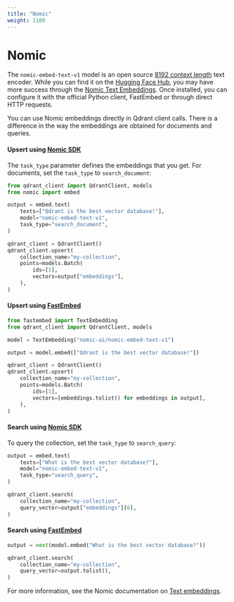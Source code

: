 ```yaml
---
title: "Nomic"
weight: 1100
---
```


# Nomic

The `nomic-embed-text-v1` model is an open source [8192 context length](https://github.com/nomic-ai/contrastors) text encoder.
While you can find it on the [Hugging Face Hub](https://huggingface.co/nomic-ai/nomic-embed-text-v1),
you may have more success through the [Nomic Text Embeddings](https://docs.nomic.ai/reference/endpoints/nomic-embed-text).
Once installed, you can configure it with the official Python client, FastEmbed or through direct HTTP requests.

You can use Nomic embeddings directly in Qdrant client calls. There is a difference in the way the embeddings
are obtained for documents and queries.

#### Upsert using [Nomic SDK](https://github.com/nomic-ai/nomic)

The `task_type` parameter defines the embeddings that you get.
For documents, set the `task_type` to `search_document`:

```python
from qdrant_client import QdrantClient, models
from nomic import embed

output = embed.text(
    texts=["Qdrant is the best vector database!"],
    model="nomic-embed-text-v1",
    task_type="search_document",
)

qdrant_client = QdrantClient()
qdrant_client.upsert(
    collection_name="my-collection",
    points=models.Batch(
        ids=[1],
        vectors=output["embeddings"],
    ),
)
```

#### Upsert using [FastEmbed](https://github.com/qdrant/fastembed)

```python
from fastembed import TextEmbedding
from qdrant_client import QdrantClient, models

model = TextEmbedding("nomic-ai/nomic-embed-text-v1")

output = model.embed(["Qdrant is the best vector database!"])

qdrant_client = QdrantClient()
qdrant_client.upsert(
    collection_name="my-collection",
    points=models.Batch(
        ids=[1],
        vectors=[embeddings.tolist() for embeddings in output],
    ),
)
```

#### Search using [Nomic SDK](https://github.com/nomic-ai/nomic)

To query the collection, set the `task_type` to `search_query`:

```python
output = embed.text(
    texts=["What is the best vector database?"],
    model="nomic-embed-text-v1",
    task_type="search_query",
)

qdrant_client.search(
    collection_name="my-collection",
    query_vector=output["embeddings"][0],
)
```

#### Search using [FastEmbed](https://github.com/qdrant/fastembed)

```python
output = next(model.embed("What is the best vector database?"))

qdrant_client.search(
    collection_name="my-collection",
    query_vector=output.tolist(),
)
```

For more information, see the Nomic documentation on [Text embeddings](https://docs.nomic.ai/reference/endpoints/nomic-embed-text).
